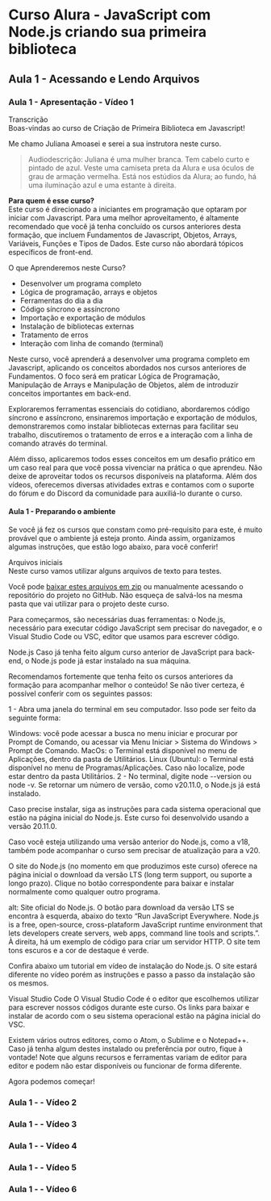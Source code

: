 # Curso Alura - JavaScript com Node.js criando sua primeira biblioteca

## Aula 1 - Acessando e Lendo Arquivos

### Aula 1 - Apresentação  - Vídeo 1

Transcrição  
Boas-vindas ao curso de Criação de Primeira Biblioteca em Javascript!

Me chamo Juliana Amoasei e serei a sua instrutora neste curso.

> Audiodescrição: Juliana é uma mulher branca. Tem cabelo curto e pintado de azul. Veste uma camiseta preta da Alura e usa óculos de grau de armação vermelha. Está nos estúdios da Alura; ao fundo, há uma iluminação azul e uma estante à direita.

**Para quem é esse curso?**  
Este curso é direcionado a iniciantes em programação que optaram por iniciar com Javascript. Para uma melhor aproveitamento, é altamente recomendado que você já tenha concluído os cursos anteriores desta formação, que incluem Fundamentos de Javascript, Objetos, Arrays, Variáveis, Funções e Tipos de Dados. Este curso não abordará tópicos específicos de front-end.

O que Aprenderemos neste Curso?

- Desenvolver um programa completo
- Lógica de programação, arrays e objetos
- Ferramentas do dia a dia
- Código síncrono e assíncrono
- Importação e exportação de módulos
- Instalação de bibliotecas externas
- Tratamento de erros
- Interação com linha de comando (terminal)

Neste curso, você aprenderá a desenvolver uma programa completo em Javascript, aplicando os conceitos abordados nos cursos anteriores de Fundamentos. O foco será em praticar Lógica de Programação, Manipulação de Arrays e Manipulação de Objetos, além de introduzir conceitos importantes em back-end.

Exploraremos ferramentas essenciais do cotidiano, abordaremos código síncrono e assíncrono, ensinaremos importação e exportação de módulos, demonstraremos como instalar bibliotecas externas para facilitar seu trabalho, discutiremos o tratamento de erros e a interação com a linha de comando através do terminal.

Além disso, aplicaremos todos esses conceitos em um desafio prático em um caso real para que você possa vivenciar na prática o que aprendeu. Não deixe de aproveitar todos os recursos disponíveis na plataforma. Além dos vídeos, oferecemos diversas atividades extras e contamos com o suporte do fórum e do Discord da comunidade para auxiliá-lo durante o curso.

#### Aula 1 - Preparando o ambiente

Se você já fez os cursos que constam como pré-requisito para este, é muito provável que o ambiente já esteja pronto. Ainda assim, organizamos algumas instruções, que estão logo abaixo, para você conferir!

Arquivos iniciais  
Neste curso vamos utilizar alguns arquivos de texto para testes.

Você pode [baixar estes arquivos em zip](https://github.com/alura-cursos/3709-nodejs-lib/archive/refs/heads/arquivos-iniciais.zip) ou manualmente acessando o repositório do projeto no GitHub. Não esqueça de salvá-los na mesma pasta que vai utilizar para o projeto deste curso.

Para começarmos, são necessárias duas ferramentas: o Node.js, necessário para executar código JavaScript sem precisar do navegador, e o Visual Studio Code ou VSC, editor que usamos para escrever código.

Node.js
Caso já tenha feito algum curso anterior de JavaScript para back-end, o Node.js pode já estar instalado na sua máquina.

Recomendamos fortemente que tenha feito os cursos anteriores da formação para acompanhar melhor o conteúdo! Se não tiver certeza, é possível conferir com os seguintes passos:

1 - Abra uma janela do terminal em seu computador. Isso pode ser feito da seguinte forma:

Windows: você pode acessar a busca no menu iniciar e procurar por Prompt de Comando, ou acessar via Menu Iniciar > Sistema do Windows > Prompt de Comando.
MacOs: o Terminal está disponível no menu de Aplicações, dentro da pasta de Utilitários.
Linux (Ubuntu): o Terminal está disponível no menu de Programas/Aplicações. Caso não localize, pode estar dentro da pasta Utilitários.
2 - No terminal, digite node --version ou node -v. Se retornar um número de versão, como v20.11.0, o Node.js já está instalado.

Caso precise instalar, siga as instruções para cada sistema operacional que estão na página inicial do Node.js. Este curso foi desenvolvido usando a versão 20.11.0.

Caso você esteja utilizando uma versão anterior do Node.js, como a v18, também pode acompanhar o curso sem precisar de atualização para a v20.

O site do Node.js (no momento em que produzimos este curso) oferece na página inicial o download da versão LTS (long term support, ou suporte a longo prazo). Clique no botão correspondente para baixar e instalar normalmente como qualquer outro programa.

alt: Site oficial do Node.js. O botão para download da versão LTS se encontra à esquerda, abaixo do texto “Run JavaScript Everywhere. Node.js is a free, open-source, cross-plataform JavaScript runtime environment that lets developers create servers, web apps, command line tools and scripts.”. À direita, há um exemplo de código para criar um servidor HTTP. O site tem tons escuros e a cor de destaque é verde.

Confira abaixo um tutorial em vídeo de instalação do Node.js. O site estará diferente no vídeo porém as instruções e passo a passo da instalação são os mesmos.


Visual Studio Code
O Visual Studio Code é o editor que escolhemos utilizar para escrever nossos códigos durante este curso. Os links para baixar e instalar de acordo com o seu sistema operacional estão na página inicial do VSC.

Existem vários outros editores, como o Atom, o Sublime e o Notepad++. Caso já tenha algum destes instalado ou preferência por outro, fique à vontade! Note que alguns recursos e ferramentas variam de editor para editor e podem não estar disponíveis ou funcionar de forma diferente.

Agora podemos começar!

### Aula 1 -   - Vídeo 2
### Aula 1 -   - Vídeo 3
### Aula 1 -   - Vídeo 4
### Aula 1 -   - Vídeo 5
### Aula 1 -   - Vídeo 6
